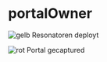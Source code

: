 # portalOwner


![gelb](https://raw.github.com/dazz/iitc-plugins/master/portalOwner/images/marker-yellow.png) Resonatoren deployt


![rot](https://raw.github.com/dazz/iitc-plugins/master/portalOwner/images/marker-red.png) Portal gecaptured
